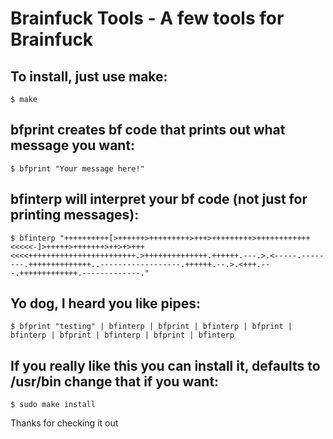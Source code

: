 Brainfuck Tools - A few tools for Brainfuck
===================================================

To install, just use make:
--------------------------

	$ make

bfprint creates bf code that prints out what message you want:
--------------------------------------------------------------

	$ bfprint "Your message here!"

bfinterp will interpret your bf code (not just for printing messages):
----------------------------------------------------------------------

	$ bfinterp "++++++++++[>++++++>+++++++++>+++>+++++++++>++++++++++++<<<<<-]>+++++>+++++++>++>+>+++<<<<++++++++++++++++++++++++.>++++++++++++++.++++++.---.>.<-----.--------.++++++++++++++..------------------.++++++.--.>.<+++.---.+++++++++++++.-------------."

Yo dog, I heard you like pipes:
-------------------------------

	$ bfprint "testing" | bfinterp | bfprint | bfinterp | bfprint | bfinterp | bfprint | bfinterp | bfprint | bfinterp

If you really like this you can install it, defaults to /usr/bin change that if you want:
-----------------------------------------------------------------------------------------
	
	$ sudo make install

Thanks for checking it out
